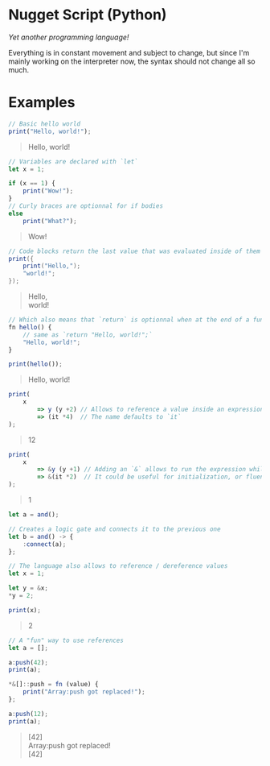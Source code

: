 # Nugget Script (Python)

*Yet another programming language!*

Everything is in constant movement and subject to change, but since I'm mainly working on the interpreter now, the syntax should not change all so much.

# Examples

```js
// Basic hello world
print("Hello, world!");
```
> Hello, world!

```js
// Variables are declared with `let`
let x = 1;
```

```js
if (x == 1) {
    print("Wow!");
}
// Curly braces are optionnal for if bodies
else
    print("What?");
```
> Wow!

```java
// Code blocks return the last value that was evaluated inside of them
print({
    print("Hello,");
    "world!";
});
```
> Hello,<br>world!

```js
// Which also means that `return` is optionnal when at the end of a function body
fn hello() {
    // same as `return "Hello, world!";`
    "Hello, world!";
}

print(hello());
```
> Hello, world!

```js
print(
    x 
        => y (y +2) // Allows to reference a value inside an expression
        => (it *4)  // The name defaults to `it`
);
```
> 12

```js
print(
    x
        => &y (y +1) // Adding an `&` allows to run the expression while returning the base value
        => &(it *2)  // It could be useful for initialization, or fluent patterns where they're not supported
);                   
```
> 1

```js
let a = and();

// Creates a logic gate and connects it to the previous one
let b = and() -> {
    :connect(a);
};
```

```js
// The language also allows to reference / dereference values
let x = 1;

let y = &x;
*y = 2;

print(x);
```
> 2

```js
// A "fun" way to use references
let a = [];

a:push(42);
print(a);

*&[]::push = fn (value) {
    print("Array:push got replaced!");
};

a:push(12);
print(a);
```
> \[42\]<br>Array:push got replaced!<br>\[42\]
